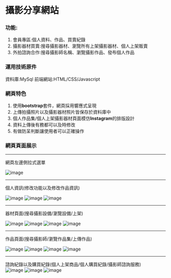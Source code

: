 # 攝影分享網站

### 功能:
1. 會員專區:個人資料、作品、買賣紀錄
2. 攝影器材買賣:搜尋攝影器材、瀏覽所有上架攝影器材、個人上架販賣  
3. 外拍諮詢合作:搜尋攝影師名稱、瀏覽攝影作品、發布個人作品 

### 運用技術原件
資料庫:MySql 
前端網站:HTML/CSS/Javascript

### 網頁特色
1. 使用**bootstrap**套件，網頁採用響應式呈現
2. 上傳拍攝照片以及攝影器材照片皆保存於資料庫中
3. 個人作品集/個人上架攝影器材頁面模仿**Instagram**的排版設計
4. 資料上傳後有務都可以及時修改
5. 有做防呆判斷讓使用者可以正確操作

### 網頁頁面展示

***
網頁左邊側拉式選單  

![image](https://github.com/chunyuchen0309/photography-web/assets/134032677/423e038c-5f88-4ff5-acbb-f75e8c2722ca)
***
個人資訊(修改功能以及修改作品資訊)
  
![image](https://github.com/chunyuchen0309/photography-web/assets/134032677/c80dc3a7-a77e-4feb-b48f-1db597afa7ec)
![image](https://github.com/chunyuchen0309/photography-web/assets/134032677/edbf5772-c605-4f3e-8cba-bd96bc9da777)
![image](https://github.com/chunyuchen0309/photography-web/assets/134032677/f231ee28-8c97-428a-8f5c-349349a178df)
***
器材頁面(搜尋攝影設備/瀏覽設備/上架)  

![image](https://github.com/chunyuchen0309/photography-web/assets/134032677/5b280ea9-06d9-4c90-bd1f-51eacf22fcc7)
![image](https://github.com/chunyuchen0309/photography-web/assets/134032677/7adedc07-4cca-4b62-a4ff-064939767449)
![image](https://github.com/chunyuchen0309/photography-web/assets/134032677/a5f102e8-dbd9-4742-84fb-c76a04560919)
![image](https://github.com/chunyuchen0309/photography-web/assets/134032677/49f3069e-c63c-47c6-927d-41592c0acfc7)
***
作品頁面(搜尋攝影師/瀏覽作品集/上傳作品)  

![image](https://github.com/chunyuchen0309/photography-web/assets/134032677/b71463ef-8278-43b3-9fbe-609292e0d622)
![image](https://github.com/chunyuchen0309/photography-web/assets/134032677/bf2d01dd-db78-4a98-a351-e15cb36d8ebc)
![image](https://github.com/chunyuchen0309/photography-web/assets/134032677/8c141a42-d6f4-415c-897c-db259f5c9b25)
![image](https://github.com/chunyuchen0309/photography-web/assets/134032677/3bd60d53-f344-41a5-821d-a0c39fdda058)

***
諮詢紀錄以及購買紀錄(個人上架商品/個人購買紀錄/攝影師諮詢服務)  
![image](https://github.com/chunyuchen0309/photography-web/assets/134032677/7a3a34d5-3ff8-480a-9bdb-5987f8ec1f15)
![image](https://github.com/chunyuchen0309/photography-web/assets/134032677/2e83ce6f-2fb0-4a9a-8947-70ecd6e56ea9)
![image](https://github.com/chunyuchen0309/photography-web/assets/134032677/3bcb4688-fece-4839-9f97-cf2f3894178c)
